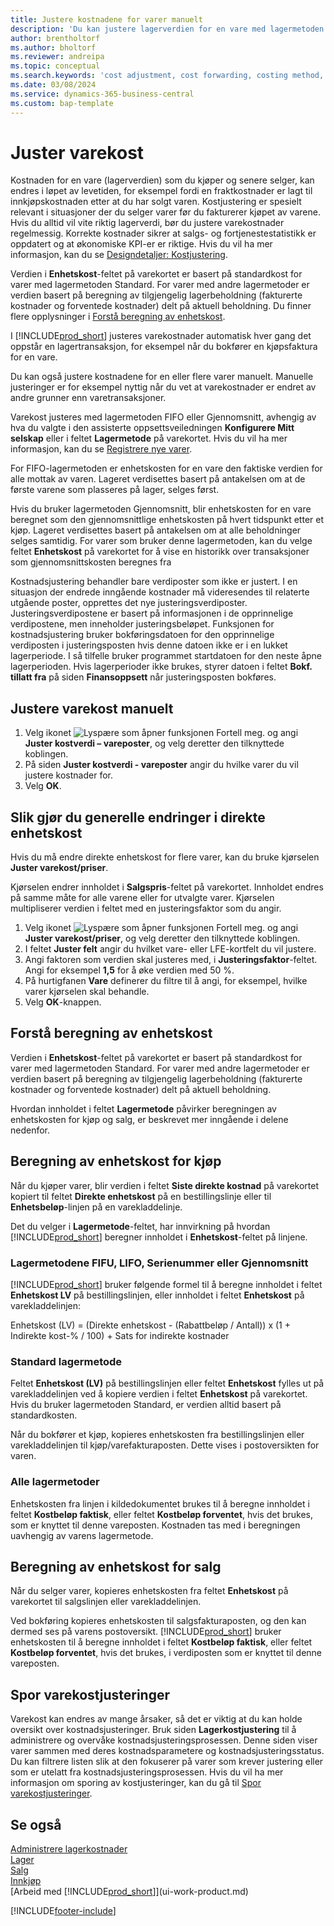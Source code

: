 ```yaml
---
title: Justere kostnadene for varer manuelt
description: 'Du kan justere lagerverdien for en vare med lagermetoden FIFO eller Gjennomsnitt, når kostnadene på produkter endres.'
author: brentholtorf
ms.author: bholtorf
ms.reviewer: andreipa
ms.topic: conceptual
ms.search.keywords: 'cost adjustment, cost forwarding, costing method, inventory valuation, costing'
ms.date: 03/08/2024
ms.service: dynamics-365-business-central
ms.custom: bap-template
---
```

# Juster varekost

Kostnaden for en vare (lagerverdien) som du kjøper og senere selger, kan endres i løpet av levetiden, for eksempel fordi en fraktkostnader er lagt til innkjøpskostnaden etter at du har solgt varen. Kostjustering er spesielt relevant i situasjoner der du selger varer før du fakturerer kjøpet av varene. Hvis du alltid vil vite riktig lagerverdi, bør du justere varekostnader regelmessig. Korrekte kostnader sikrer at salgs- og fortjenestestatistikk er oppdatert og at økonomiske KPI-er er riktige. Hvis du vil ha mer informasjon, kan du se [Designdetaljer: Kostjustering](design-details-cost-adjustment.md).

Verdien i **Enhetskost**-feltet på varekortet er basert på standardkost for varer med lagermetoden Standard. For varer med andre lagermetoder er verdien basert på beregning av tilgjengelig lagerbeholdning (fakturerte kostnader og forventede kostnader) delt på aktuell beholdning. Du finner flere opplysninger i [Forstå beregning av enhetskost](inventory-how-adjust-item-costs.md#understanding-unit-cost-calculation).

I [!INCLUDE[prod_short](includes/prod_short.md)] justeres varekostnader automatisk hver gang det oppstår en lagertransaksjon, for eksempel når du bokfører en kjøpsfaktura for en vare.

Du kan også justere kostnadene for en eller flere varer manuelt. Manuelle justeringer er for eksempel nyttig når du vet at varekostnader er endret av andre grunner enn varetransaksjoner.

Varekost justeres med lagermetoden FIFO eller Gjennomsnitt, avhengig av hva du valgte i den assisterte oppsettsveiledningen **Konfigurere Mitt selskap** eller i feltet **Lagermetode** på varekortet. Hvis du vil ha mer informasjon, kan du se [Registrere nye varer](inventory-how-register-new-items.md).  

For FIFO-lagermetoden er enhetskosten for en vare den faktiske verdien for alle mottak av varen. Lageret verdisettes basert på antakelsen om at de første varene som plasseres på lager, selges først.

Hvis du bruker lagermetoden Gjennomsnitt, blir enhetskosten for en vare beregnet som den gjennomsnittlige enhetskosten på hvert tidspunkt etter et kjøp. Lageret verdisettes basert på antakelsen om at alle beholdninger selges samtidig. For varer som bruker denne lagermetoden, kan du velge feltet **Enhetskost** på varekortet for å vise en historikk over transaksjoner som gjennomsnittskosten beregnes fra

Kostnadsjustering behandler bare verdiposter som ikke er justert. I en situasjon der endrede inngående kostnader må videresendes til relaterte utgående poster, opprettes det nye justeringsverdiposter. Justeringsverdipostene er basert på informasjonen i de opprinnelige verdipostene, men inneholder justeringsbeløpet. Funksjonen for kostnadsjustering bruker bokføringsdatoen for den opprinnelige verdiposten i justeringsposten hvis denne datoen ikke er i en lukket lagerperiode. I så tilfelle bruker programmet startdatoen for den neste åpne lagerperioden. Hvis lagerperioder ikke brukes, styrer datoen i feltet **Bokf. tillatt fra** på siden **Finansoppsett** når justeringsposten bokføres.

## Justere varekost manuelt

1. Velg ikonet ![Lyspære som åpner funksjonen Fortell meg.](media/ui-search/search_small.png "Fortell hva du vil gjøre") og angi **Juster kostverdi – vareposter**, og velg deretter den tilknyttede koblingen.
2. På siden **Juster kostverdi - vareposter** angir du hvilke varer du vil justere kostnader for.
3. Velg **OK**.

## Slik gjør du generelle endringer i direkte enhetskost

Hvis du må endre direkte enhetskost for flere varer, kan du bruke kjørselen **Juster varekost/priser**.  

Kjørselen endrer innholdet i **Salgspris**-feltet på varekortet. Innholdet endres på samme måte for alle varene eller for utvalgte varer. Kjørselen multipliserer verdien i feltet med en justeringsfaktor som du angir.  

1. Velg ikonet ![Lyspære som åpner funksjonen Fortell meg.](media/ui-search/search_small.png "Fortell hva du vil gjøre") og angi **Juster varekost/priser**, og velg deretter den tilknyttede koblingen.  
2. I feltet **Juster felt** angir du hvilket vare- eller LFE-kortfelt du vil justere.  
3. Angi faktoren som verdien skal justeres med, i **Justeringsfaktor**-feltet. Angi for eksempel **1,5** for å øke verdien med 50 %.  
4. På hurtigfanen **Vare** definerer du filtre til å angi, for eksempel, hvilke varer kjørselen skal behandle.  
5. Velg **OK**-knappen.  

## Forstå beregning av enhetskost

Verdien i **Enhetskost**-feltet på varekortet er basert på standardkost for varer med lagermetoden Standard. For varer med andre lagermetoder er verdien basert på beregning av tilgjengelig lagerbeholdning (fakturerte kostnader og forventede kostnader) delt på aktuell beholdning.  

Hvordan innholdet i feltet **Lagermetode** påvirker beregningen av enhetskosten for kjøp og salg, er beskrevet mer inngående i delene nedenfor.  

## Beregning av enhetskost for kjøp  

Når du kjøper varer, blir verdien i feltet **Siste direkte kostnad** på varekortet kopiert til feltet **Direkte enhetskost** på en bestillingslinje eller til **Enhetsbeløp**-linjen på en varekladdelinje.  

Det du velger i **Lagermetode**-feltet, har innvirkning på hvordan [!INCLUDE[prod_short](includes/prod_short.md)] beregner innholdet i **Enhetskost**-feltet på linjene.  

### Lagermetodene FIFU, LIFO, Serienummer eller Gjennomsnitt  

[!INCLUDE[prod_short](includes/prod_short.md)] bruker følgende formel til å beregne innholdet i feltet **Enhetskost LV** på bestillingslinjen, eller innholdet i feltet **Enhetskost** på varekladdelinjen:  

Enhetskost (LV) = (Direkte enhetskost - (Rabattbeløp / Antall)) x (1 + Indirekte kost-% / 100) + Sats for indirekte kostnader  

### Standard lagermetode  

Feltet **Enhetskost (LV)** på bestillingslinjen eller feltet **Enhetskost** fylles ut på varekladdelinjen ved å kopiere verdien i feltet **Enhetskost** på varekortet. Hvis du bruker lagermetoden Standard, er verdien alltid basert på standardkosten.  

Når du bokfører et kjøp, kopieres enhetskosten fra bestillingslinjen eller varekladdelinjen til kjøp/varefakturaposten. Dette vises i postoversikten for varen.  

### Alle lagermetoder  

Enhetskosten fra linjen i kildedokumentet brukes til å beregne innholdet i feltet **Kostbeløp faktisk**, eller feltet **Kostbeløp forventet**, hvis det brukes, som er knyttet til denne vareposten. Kostnaden tas med i beregningen uavhengig av varens lagermetode.  

## Beregning av enhetskost for salg  

Når du selger varer, kopieres enhetskosten fra feltet **Enhetskost** på varekortet til salgslinjen eller varekladdelinjen.  

Ved bokføring kopieres enhetskosten til salgsfakturaposten, og den kan dermed ses på varens postoversikt. [!INCLUDE[prod_short](includes/prod_short.md)] bruker enhetskosten til å beregne innholdet i feltet **Kostbeløp faktisk**, eller feltet **Kostbeløp forventet**, hvis det brukes, i verdiposten som er knyttet til denne vareposten.  

## Spor varekostjusteringer

Varekost kan endres av mange årsaker, så det er viktig at du kan holde oversikt over kostnadsjusteringer. Bruk siden **Lagerkostjustering** til å administrere og overvåke kostnadsjusteringsprosessen. Denne siden viser varer sammen med deres kostnadsparametere og kostnadsjusteringsstatus. Du kan filtrere listen slik at den fokuserer på varer som krever justering eller som er utelatt fra kostnadsjusteringsprosessen. Hvis du vil ha mer informasjon om sporing av kostjusteringer, kan du gå til [Spor varekostjusteringer](finance-track-inventory-costs.md).

## Se også

[Administrere lagerkostnader](finance-manage-inventory-costs.md)  
[Lager](inventory-manage-inventory.md)  
[Salg](sales-manage-sales.md)  
[Innkjøp](purchasing-manage-purchasing.md)  
[Arbeid med [!INCLUDE[prod_short](includes/prod_short.md)]](ui-work-product.md)

[!INCLUDE[footer-include](includes/footer-banner.md)]